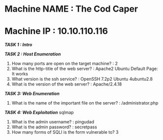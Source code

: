 # Machine NAME : The Cod Caper
# Machine IP : 10.10.110.116

***TASK 1 : Intro***

***TASK 2 : Host Enumeration***
1. How many ports are open on the target machine? : 2 <br>
2. What is the http-title of the web server? : Apache2 Ubuntu Default Page: It works <br>
3. What version is the ssh service? : OpenSSH 7.2p2 Ubuntu 4ubuntu2.8 <br>
4. What is the version of the web server? : Apache/2.4.18 <br>

***TASK 3: Web Enumeration***
1. What is the name of the important file on the server? 
: /administrator.php <br>

***TASK 4: Web Exploitation***
sqlmap
1. What is the admin username? : pingudad
2. What is the admin password? : secretpass
3. How many forms of SQLI is the form vulnerable to? 3